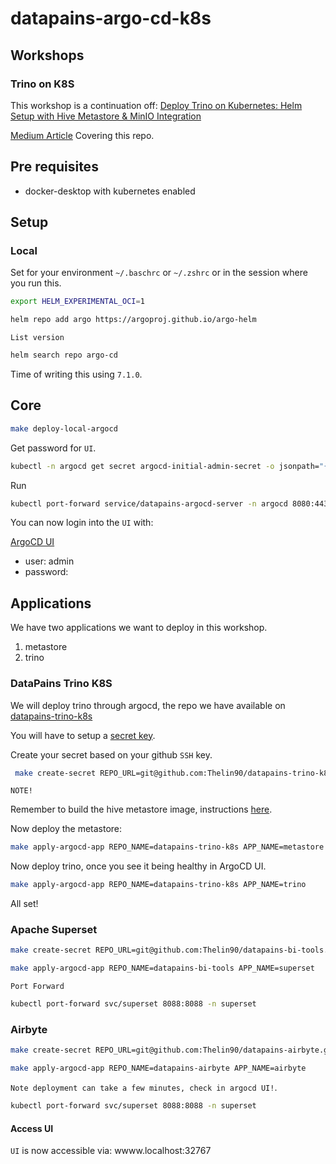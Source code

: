 # datapains-argo-cd-k8s

## Workshops

### Trino on K8S
This workshop is a continuation off: [Deploy Trino on Kubernetes: Helm Setup with Hive Metastore & MinIO Integration](https://medium.com/@simon.thelin90/trino-minio-metastore-workshop-kubernetes-dbede7b1eca1)

[Medium Article](https://medium.com/@simon.thelin90/second-edition-argocd-deploy-trino-on-kubernetes-helm-setup-with-hive-metastore-minio-768e51fe84f7) Covering this repo.

## Pre requisites

* docker-desktop with kubernetes enabled

## Setup

### Local

Set for your environment `~/.baschrc` or `~/.zshrc` or in the session where you run this.

```bash
export HELM_EXPERIMENTAL_OCI=1
```

```bash
helm repo add argo https://argoproj.github.io/argo-helm
```

`List version`
```bash
helm search repo argo-cd
```

Time of writing this using `7.1.0`.

## Core
```bash
make deploy-local-argocd 
```

Get password for `UI`.
```bash
kubectl -n argocd get secret argocd-initial-admin-secret -o jsonpath="{.data.password}" | base64 -d
```

Run
```bash
kubectl port-forward service/datapains-argocd-server -n argocd 8080:443
```

You can now login into the `UI` with:

[ArgoCD UI](localhost:8080)
* user: admin
* password: <output from get secret above>

## Applications

We have two applications we want to deploy in this workshop.

1) metastore
2) trino

### DataPains Trino K8S

We will deploy trino through argocd, the repo we have available on [datapains-trino-k8s](https://github.com/Thelin90/datapains-trino-k8s)

You will have to setup a [secret key](https://docs.github.com/en/authentication/connecting-to-github-with-ssh/generating-a-new-ssh-key-and-adding-it-to-the-ssh-agent).

Create your secret based on your github `SSH` key.
```bash
 make create-secret REPO_URL=git@github.com:Thelin90/datapains-trino-k8s.git SECRET_NAME=datapains-trino-k8s-creds SSH_KEY_PATH=<path-to-id_rsa>
 ```

`NOTE!`

Remember to build the hive metastore image, instructions [here](https://github.com/Thelin90/datapains-trino-k8s/tree/main?tab=readme-ov-file#docker).

Now deploy the metastore:
```bash
make apply-argocd-app REPO_NAME=datapains-trino-k8s APP_NAME=metastore
```

Now deploy trino, once you see it being healthy in ArgoCD UI.
```bash
make apply-argocd-app REPO_NAME=datapains-trino-k8s APP_NAME=trino
```

All set!

### Apache Superset

```bash
make create-secret REPO_URL=git@github.com:Thelin90/datapains-bi-tools.git SECRET_NAME=datapains-bi-tools-creds SSH_KEY_PATH=<path-to-id_rsa>
```

```bash
make apply-argocd-app REPO_NAME=datapains-bi-tools APP_NAME=superset
```

`Port Forward`

```bash
kubectl port-forward svc/superset 8088:8088 -n superset
```

### Airbyte

```bash
make create-secret REPO_URL=git@github.com:Thelin90/datapains-airbyte.git SECRET_NAME=datapains-airbyte-creds SSH_KEY_PATH=<path-to-id_rsa>
```

```bash
make apply-argocd-app REPO_NAME=datapains-airbyte APP_NAME=airbyte
```

`Note deployment can take a few minutes, check in argocd UI!`.

```bash
kubectl port-forward svc/superset 8088:8088 -n superset
```

#### Access UI
`UI` is now accessible via: wwww.localhost:32767
